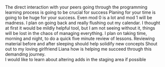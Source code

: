 The direct interaction with your peers going through the programming learning process is going to be crucial for success
Planing for your time is going to be huge for your success. Even mod 0 is a lot and mod 1 will be madness.
I plan on going back and really flushing out my calendar. I thought at first it would be mildly helpful tool, but I am not seeing without it, things will be lost in the chaos of managing everything.
I plan on taking time, morning and night, to do a quick five minute review of lessons. Reviewing material before and after sleeping should help solidify new concepts
Shout out to my loving girlfriend Liana how is helping me succeed through this demanding journey.  
I would like to learn about altering adds in the staging area if possible
